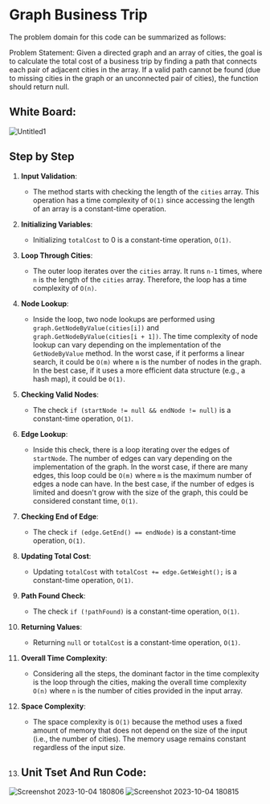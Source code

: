 # Graph Business Trip


The problem domain for this code can be summarized as follows:

Problem Statement:
Given a directed graph and an array of cities, the goal is to calculate the total cost of a business trip by finding a path that connects each pair of adjacent cities in the array. If a valid path cannot be found (due to missing cities in the graph or an unconnected pair of cities), the function should return null.

## White Board:

![Untitled1](https://github.com/bashar-27/Algo-And-DataStructure/assets/83985765/c26f1202-b454-4627-8702-2ca3d9e72513)


## Step by Step



1. **Input Validation**:
   - The method starts with checking the length of the `cities` array. This operation has a time complexity of `O(1)` since accessing the length of an array is a constant-time operation.

2. **Initializing Variables**:
   - Initializing `totalCost` to 0 is a constant-time operation, `O(1)`.

3. **Loop Through Cities**:
   - The outer loop iterates over the `cities` array. It runs `n-1` times, where `n` is the length of the `cities` array. Therefore, the loop has a time complexity of `O(n)`.

4. **Node Lookup**:
   - Inside the loop, two node lookups are performed using `graph.GetNodeByValue(cities[i])` and `graph.GetNodeByValue(cities[i + 1])`. The time complexity of node lookup can vary depending on the implementation of the `GetNodeByValue` method. In the worst case, if it performs a linear search, it could be `O(m)` where `m` is the number of nodes in the graph. In the best case, if it uses a more efficient data structure (e.g., a hash map), it could be `O(1)`.

5. **Checking Valid Nodes**:
   - The check `if (startNode != null && endNode != null)` is a constant-time operation, `O(1)`.

6. **Edge Lookup**:
   - Inside this check, there is a loop iterating over the edges of `startNode`. The number of edges can vary depending on the implementation of the graph. In the worst case, if there are many edges, this loop could be `O(m)` where `m` is the maximum number of edges a node can have. In the best case, if the number of edges is limited and doesn't grow with the size of the graph, this could be considered constant time, `O(1)`.

7. **Checking End of Edge**:
   - The check `if (edge.GetEnd() == endNode)` is a constant-time operation, `O(1)`.

8. **Updating Total Cost**:
   - Updating `totalCost` with `totalCost += edge.GetWeight();` is a constant-time operation, `O(1)`.

9. **Path Found Check**:
   - The check `if (!pathFound)` is a constant-time operation, `O(1)`.

10. **Returning Values**:
    - Returning `null` or `totalCost` is a constant-time operation, `O(1)`.

11. **Overall Time Complexity**:
    - Considering all the steps, the dominant factor in the time complexity is the loop through the cities, making the overall time complexity `O(n)` where `n` is the number of cities provided in the input array.

12. **Space Complexity**:
    - The space complexity is `O(1)` because the method uses a fixed amount of memory that does not depend on the size of the input (i.e., the number of cities). The memory usage remains constant regardless of the input size.
   
13. ## Unit Tset And Run Code:


![Screenshot 2023-10-04 180806](https://github.com/bashar-27/Algo-And-DataStructure/assets/83985765/fc169c6b-1c59-44e8-b1bb-0d39876f61dd)
![Screenshot 2023-10-04 180815](https://github.com/bashar-27/Algo-And-DataStructure/assets/83985765/d578d597-ba7d-4af4-87d5-4fbc76787dd0)




